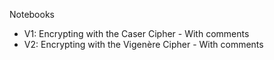 Notebooks

* V1: Encrypting with the Caser Cipher - With comments
* V2: Encrypting with the Vigenère Cipher - With comments
